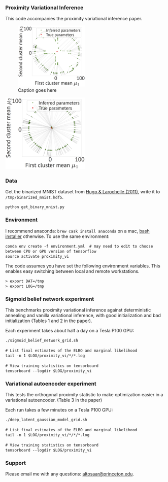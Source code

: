 ### Proximity Variational Inference
This code accompanies the proximity variational inference paper.
<figure>
    <img src="arrows_vanilla_vi.png?raw=true" width=50%/>
    <figcaption>Caption goes here</figcaption>
</figure>

<img src="arrows_proximity_vi.png?raw=true" width=50%/>


### Data
Get the binarized MNIST dataset from [Hugo & Larochelle (2011)](http://proceedings.mlr.press/v15/larochelle11a.html), write it to `/tmp/binarized_mnist.hdf5`.
```
python get_binary_mnist.py
```

### Environment
I recommend anaconda: `brew cask install anaconda` on a mac, [bash installer](https://www.continuum.io/downloads) otherwise. To use the same environment:
```
conda env create -f environment.yml  # may need to edit to choose between CPU or GPU version of tensorflow
source activate proximity_vi
```

The code assumes you have set the following environment variables. This enables easy switching between local and remote workstations.
```
> export DAT=/tmp
> export LOG=/tmp
```

### Sigmoid belief network experiment
This benchmarks proximity variational inference against deterministic annealing and vanilla variational inference, with good initialization and bad initialization (Tables 1 and 2 in the paper).

Each experiment takes about half a day on a Tesla P100 GPU:
```
./sigmoid_belief_network_grid.sh

# List final estimates of the ELBO and marginal likelihood
tail -n 1 $LOG/proximity_vi/*/*.log

# View training statistics on tensorboard
tensorboard --logdir $LOG/proximity_vi
```

### Variational autoencoder experiment
This tests the orthogonal proximity statistic to make optimization easier in a variational autoencoder. (Table 3 in the paper)

Each run takes a few minutes on a Tesla P100 GPU:
```
./deep_latent_gaussian_model_grid.sh

# List final estimates of the ELBO and marginal likelihood
tail -n 1 $LOG/proximity_vi/*/*/*.log

# View training statistics on tensorboard
tensorboard --logdir $LOG/proximity_vi
```

### Support
Please email me with any questions: [altosaar@princeton.edu](mailto:altosaar@princeton.edu).

